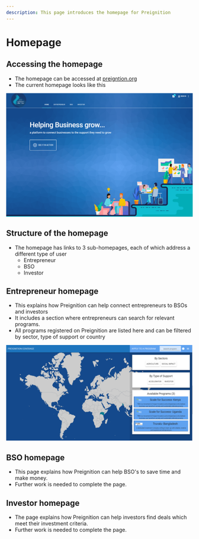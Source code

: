 ```yaml
---
description: This page introduces the homepage for Preignition
---
```


# Homepage

## Accessing the homepage

* The homepage can be accessed at [preigntion.org](https://preignition.org/main/home)
* The current homepage looks like this

![](../.gitbook/assets/image%20%28106%29.png)

## Structure of the homepage

* The homepage has links to 3 sub-homepages, each of which address a different type of user
  * Entrepreneur
  * BSO
  * Investor

## Entrepreneur homepage

* This explains how Preignition can help connect entrepreneurs to BSOs and investors
* It includes a section where entrepreneurs can search for relevant programs.  
* All programs registered on Preignition are listed here and can be filtered by sector, type of support or country

![](../.gitbook/assets/image%20%2876%29.png)

## BSO homepage

* This page explains how Preignition can help BSO's to save time and make money.
* Further work is needed to complete the page.

## Investor homepage

* The page explains how Preignition can help investors find deals which meet their investment criteria.
* Further work is needed to complete the page.



## 

